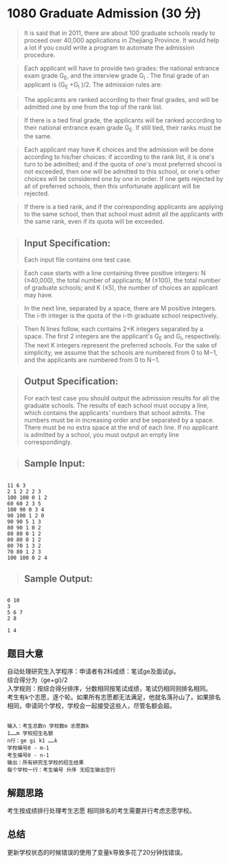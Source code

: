 # 1080 Graduate Admission (30 分)
> It is said that in 2011, there are about 100 graduate schools ready to proceed over 40,000 applications in Zhejiang Province. It would help a lot if you could write a program to automate the admission procedure.

> Each applicant will have to provide two grades: the national entrance exam grade G<sub>E</sub>​​, and the interview grade G​<sub>I</sub>​ . The final grade of an applicant is (G<sub>​E</sub>​​ +G<sub>I</sub>​​ )/2. The admission rules are:

> The applicants are ranked according to their final grades, and will be admitted one by one from the top of the rank list.

> If there is a tied final grade, the applicants will be ranked according to their national entrance exam grade G<sub>E</sub>. If still tied, their ranks must be the same.

> Each applicant may have K choices and the admission will be done according to his/her choices: if according to the rank list, it is one's turn to be admitted; and if the quota of one's most preferred shcool is not exceeded, then one will be admitted to this school, or one's other choices will be considered one by one in order. If one gets rejected by all of preferred schools, then this unfortunate applicant will be rejected.

> If there is a tied rank, and if the corresponding applicants are applying to the same school, then that school must admit all the applicants with the same rank, even if its quota will be exceeded.

> ## Input Specification:
> Each input file contains one test case.<br>

> Each case starts with a line containing three positive integers: N (≤40,000), the total number of applicants; M (≤100), the total number of graduate schools; and K (≤5), the number of choices an applicant may have.<br>

> In the next line, separated by a space, there are M positive integers. The i-th integer is the quota of the i-th graduate school respectively.<br>

> Then N lines follow, each contains 2+K integers separated by a space. The first 2 integers are the applicant's G<sub>E</sub>​​ and G<sub>I</sub>​​ , respectively. The next K integers represent the preferred schools. For the sake of simplicity, we assume that the schools are numbered from 0 to M−1, and the applicants are numbered from 0 to N−1.

> ## Output Specification:
> For each test case you should output the admission results for all the graduate schools. The results of each school must occupy a line, which contains the applicants' numbers that school admits. The numbers must be in increasing order and be separated by a space. There must be no extra space at the end of each line. If no applicant is admitted by a school, you must output an empty line correspondingly.

> ## Sample Input:
<pre><code>
11 6 3
2 1 2 2 2 3
100 100 0 1 2
60 60 2 3 5
100 90 0 3 4
90 100 1 2 0
90 90 5 1 3
80 90 1 0 2
80 80 0 1 2
80 80 0 1 2
80 70 1 3 2
70 80 1 2 3
100 100 0 2 4
</code></pre>
> ## Sample Output:
<pre><code>
0 10
3
5 6 7
2 8

1 4
</code></pre>
## 题目大意
自动处理研究生入学程序：申请者有2科成绩：笔试ge及面试gi。<br>
综合得分为（ge+gi)/2<br>
入学规则：按综合得分排序，分数相同按笔试成绩，笔试仍相同则排名相同。<br>
考生有k个志愿，逐个轮。如果所有志愿都无法满足，他就名落孙山了。如果排名相同，申请同个学校，学校会一起接受这些人，尽管名额会超。<br>
<pre><code>
输入：考生总数n 学校数m 志愿数k
1……m 学校招生名额
n行：ge gi k1 ……k
学校编号0 - m-1
考生编号0 - n-1
输出：所有研究生学校的招生结果
每个学校一行：考生编号 升序 无招生输出空行
</code></pre>
## 解题思路
考生按成绩排行处理考生志愿 相同排名的考生需要并行考虑志愿学校。
## 总结
更新学校状态的时候错误的使用了变量k导致多花了20分钟找错误。